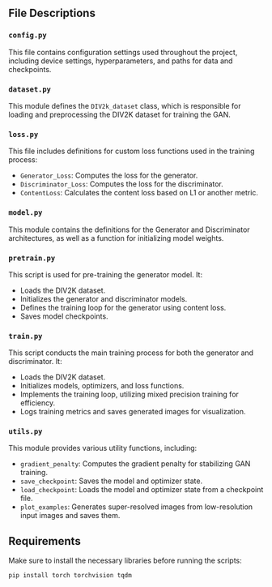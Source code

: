 
## File Descriptions

### `config.py`
This file contains configuration settings used throughout the project, including device settings, hyperparameters, and paths for data and checkpoints.

### `dataset.py`
This module defines the `DIV2k_dataset` class, which is responsible for loading and preprocessing the DIV2K dataset for training the GAN.

### `loss.py`
This file includes definitions for custom loss functions used in the training process:
- `Generator_Loss`: Computes the loss for the generator.
- `Discriminator_Loss`: Computes the loss for the discriminator.
- `ContentLoss`: Calculates the content loss based on L1 or another metric.

### `model.py`
This module contains the definitions for the Generator and Discriminator architectures, as well as a function for initializing model weights.

### `pretrain.py`
This script is used for pre-training the generator model. It:
- Loads the DIV2K dataset.
- Initializes the generator and discriminator models.
- Defines the training loop for the generator using content loss.
- Saves model checkpoints.

### `train.py`
This script conducts the main training process for both the generator and discriminator. It:
- Loads the DIV2K dataset.
- Initializes models, optimizers, and loss functions.
- Implements the training loop, utilizing mixed precision training for efficiency.
- Logs training metrics and saves generated images for visualization.

### `utils.py`
This module provides various utility functions, including:
- `gradient_penalty`: Computes the gradient penalty for stabilizing GAN training.
- `save_checkpoint`: Saves the model and optimizer state.
- `load_checkpoint`: Loads the model and optimizer state from a checkpoint file.
- `plot_examples`: Generates super-resolved images from low-resolution input images and saves them.

## Requirements
Make sure to install the necessary libraries before running the scripts:
```bash
pip install torch torchvision tqdm
